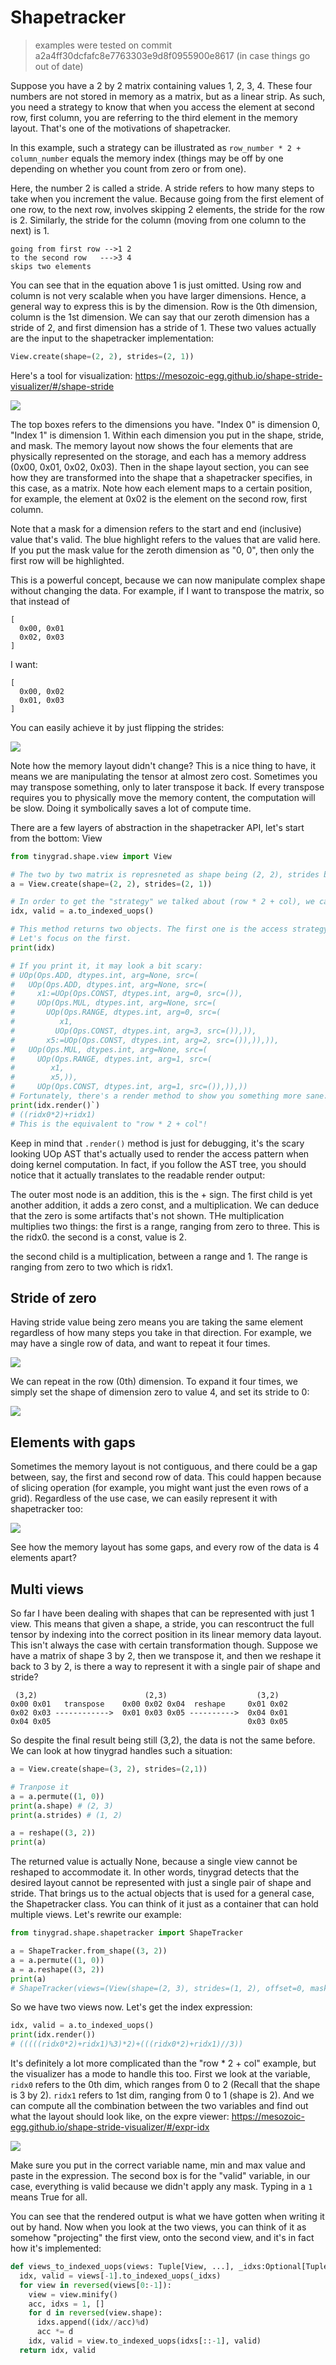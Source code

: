 # Shapetracker

> examples were tested on commit a2a4ff30dcfafc8e7763303e9d8f0955900e8617 (in case things go out of date)

Suppose you have a 2 by 2 matrix containing values 1, 2, 3, 4. These four numbers are not stored in memory as a matrix,
but as a linear strip. As such, you need a strategy to know that when you access the element at second row, first column,
you are referring to the third element in the memory layout. That's one of the motivations of shapetracker. 

In this example, such a strategy can be illustrated as `row_number * 2 + column_number` equals the memory index (things
may be off by one depending on whether you count from zero or from one).

Here, the number 2 is called a stride. A stride
refers to how many steps to take when you increment the value. Because going from the first element of one row, to the next
row, involves skipping 2 elements, the stride for the row is 2. Similarly, the stride for the column (moving from one column
to the next) is 1.

```
going from first row -->1 2
to the second row   --->3 4
skips two elements
```

You can see that in the equation above 1 is just omitted. Using row and column is not very scalable when
you have larger dimensions. Hence, a general way to express this is by the dimension. Row is the 0th dimension,
column is the 1st dimension. We can say that our zeroth dimension has a stride of 2, and first dimension has a stride of 1.
These two values actually are the input to the shapetracker implementation: 

```python
View.create(shape=(2, 2), strides=(2, 1))
```

Here's a tool for visualization: https://mesozoic-egg.github.io/shape-stride-visualizer/#/shape-stride

<img src="images/img68.png">

The top boxes refers to the dimensions you have. "Index 0" is dimension 0, "Index 1" is dimension 1. Within each dimension
you put in the shape, stride, and mask. The memory layout now shows the four elements that are physically represented on
the storage, and each has a memory address (0x00, 0x01, 0x02, 0x03). Then in the shape layout section, you can see how 
they are transformed into the shape that a shapetracker specifies, in this case, as a matrix. Note how each element maps to
a certain position, for example, the element at 0x02 is the element on the second row, first column.

Note that a mask for a dimension refers to the start and end (inclusive) value that's valid.
The blue highlight refers to the values that are valid here. If you put the mask value for the zeroth dimension as "0, 0",
then only the first row will be highlighted.

This is a powerful concept, because we can now manipulate complex shape without changing the data. For example, if I want
to transpose the matrix, so that instead of 

```
[
  0x00, 0x01
  0x02, 0x03
]
```

I want:
```
[
  0x00, 0x02
  0x01, 0x03
]
```

You can easily achieve it by just flipping the strides:

<img src="images/img69.png">

Note how the memory layout didn't change? This is a nice thing to have, it means we are manipulating the tensor
at almost zero cost. Sometimes you may transpose something, only to later transpose it back. If every transpose requires
you to physically move the memory content, the computation will be slow. Doing it symbolically saves a lot of compute time.

There are a few layers of abstraction in the shapetracker API, let's start from the bottom: View

```python
from tinygrad.shape.view import View

# The two by two matrix is represneted as shape being (2, 2), strides being (2, 1)
a = View.create(shape=(2, 2), strides=(2, 1))

# In order to get the "strategy" we talked about (row * 2 + col), we call a special method:
idx, valid = a.to_indexed_uops()

# This method returns two objects. The first one is the access strategy I kept referring to, the second is for the mask.
# Let's focus on the first. 
print(idx)

# If you print it, it may look a bit scary:
# UOp(Ops.ADD, dtypes.int, arg=None, src=(
#   UOp(Ops.ADD, dtypes.int, arg=None, src=(
#     x1:=UOp(Ops.CONST, dtypes.int, arg=0, src=()),
#     UOp(Ops.MUL, dtypes.int, arg=None, src=(
#       UOp(Ops.RANGE, dtypes.int, arg=0, src=(
#          x1,
#         UOp(Ops.CONST, dtypes.int, arg=3, src=()),)),
#       x5:=UOp(Ops.CONST, dtypes.int, arg=2, src=()),)),)),
#   UOp(Ops.MUL, dtypes.int, arg=None, src=(
#     UOp(Ops.RANGE, dtypes.int, arg=1, src=(
#        x1,
#        x5,)),
#     UOp(Ops.CONST, dtypes.int, arg=1, src=()),)),))
# Fortunately, there's a render method to show you something more sane:
print(idx.render()`)
# ((ridx0*2)+ridx1)
# This is the equivalent to "row * 2 + col"! 
```

Keep in mind that `.render()` method is just for debugging, it's the scary looking UOp AST that's actually used to 
render the access pattern when doing kernel computation. In fact, if you follow the AST tree, you should notice that
it actually translates to the readable render output:

The outer most node is an addition, this is the + sign.
  The first child is yet another addition, it adds a zero const, and a multiplication. We can deduce that the zero is some
  artifacts that's not shown. THe multiplication multiplies two things:
    the first is a range, ranging from zero to three. This is the ridx0.
    the second is a const, value is 2.

  the second child is a multiplication, between a range and 1. The range is ranging from zero to two which is ridx1.

## Stride of zero

Having stride value being zero means you are taking the same element regardless of how many steps you take in that
direction. For example, we may have a single row of data, and want to repeat it four times.

<img src="images/img70.png">

We can repeat in the row (0th) dimension. To expand it four times, we simply set the shape of dimension zero to value
4, and set its stride to 0:

<img src="images/img71.png">

## Elements with gaps

Sometimes the memory layout is not contiguous, and there could be a gap between, say, the first and second row of data.
This could happen because of slicing operation (for example, you might want just the even rows of a grid). Regardless of
the use case, we can easily represent it with shapetracker too:

<img src="images/img72.png">

See how the memory layout has some gaps, and every row of the data is 4 elements apart?


## Multi views

So far I have been dealing with shapes that can be represented with just 1 view. This means that given a shape, a stride,
you can rescontruct the full tensor by indexing into the correct position in its linear memory data layout. This isn't 
always the case with certain transformation though. Suppose we have a matrix of shape 3 by 2, then we transpose it, 
and then we reshape it back to 3 by 2, is there a way to represent it with a single pair of shape and stride?

```
 (3,2)                        (2,3)                    (3,2)
0x00 0x01   transpose    0x00 0x02 0x04  reshape     0x01 0x02
0x02 0x03 ------------>  0x01 0x03 0x05 ---------->  0x04 0x01
0x04 0x05                                            0x03 0x05
```

So despite the final result being still (3,2), the data is not the same before. We can look at how tinygrad handles 
such a situation:

```python
a = View.create(shape=(3, 2), strides=(2,1))

# Tranpose it
a = a.permute((1, 0))
print(a.shape) # (2, 3)
print(a.strides) # (1, 2)

a = reshape((3, 2))
print(a)
```

The returned value is actually None, because a single view cannot be reshaped to accommodate it. In other words, tinygrad
detects that the desired layout cannot be represented with just a single pair of shape and stride. That brings us to the
actual objects that is used for a general case, the Shapetracker class. You can think of it just as a container that
can hold multiple views. Let's rewrite our example:

```python
from tinygrad.shape.shapetracker import ShapeTracker

a = ShapeTracker.from_shape((3, 2))
a = a.permute((1, 0))
a = a.reshape((3, 2))
print(a)
# ShapeTracker(views=(View(shape=(2, 3), strides=(1, 2), offset=0, mask=None, contiguous=False), View(shape=(3, 2), strides=(2, 1), offset=0, mask=None, contiguous=True)))
```

So we have two views now. Let's get the index expression:
```python
idx, valid = a.to_indexed_uops()
print(idx.render())
# (((((ridx0*2)+ridx1)%3)*2)+(((ridx0*2)+ridx1)//3))
```

It's definitely a lot more complicated than the "row * 2 + col" example, but the visualizer has a mode to handle this too.
First we look at the variable, `ridx0` refers to the 0th dim, which ranges from 0 to 2 (Recall that the shape is 3 by 2).
`ridx1` refers to 1st dim, ranging from 0 to 1 (shape is 2). And we can compute all the combination between the two variables
and find out what the layout should look like, on the expre viewer: https://mesozoic-egg.github.io/shape-stride-visualizer/#/expr-idx

<img src="images/img73.png">

Make sure you put in the correct variable name, min and max value and paste in the expression. The second box is for the "valid"
variable, in our case, everything is valid because we didn't apply any mask. Typing in a `1` means True for all.

You can see that the rendered output is what we have gotten when writing it out by hand. Now when you look at the two views,
you can think of it as somehow "projecting" the first view, onto the second view, and it's in fact how it's implemented:

```python
def views_to_indexed_uops(views: Tuple[View, ...], _idxs:Optional[Tuple[UOp, ...]]=None) -> Tuple[UOp, UOp]:
  idx, valid = views[-1].to_indexed_uops(_idxs)
  for view in reversed(views[0:-1]):
    view = view.minify()
    acc, idxs = 1, []
    for d in reversed(view.shape):
      idxs.append((idx//acc)%d)
      acc *= d
    idx, valid = view.to_indexed_uops(idxs[::-1], valid)
  return idx, valid
```


